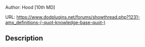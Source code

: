 Author: Hood [10th MD]

URL: https://www.dodplugins.net/forums/showthread.php?1231-amx_definitions-(-quot-knowledge-base-quot-)

## Description

